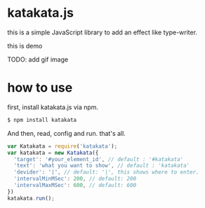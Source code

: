 # katakata.js
this is a simple JavaScript library to add an effect like type-writer.


this is demo

TODO: add gif image


# how to use

first, install katakata.js via npm.

```bash
$ npm install katakata
```

And then, read, config and run. that's all.

```js
var Katakata = require('katakata');
var katakata = new Katakata({
  'target': '#your_element_id', // default : '#katakata'
  'text': 'what you want to show', // default : 'katakata'
  'devider': '|', // default: '|', this shows where to enter.
  'intervalMinMSec': 200, // default: 200
  'intervalMaxMSec': 600, // default: 600
})
katakata.run();
```
